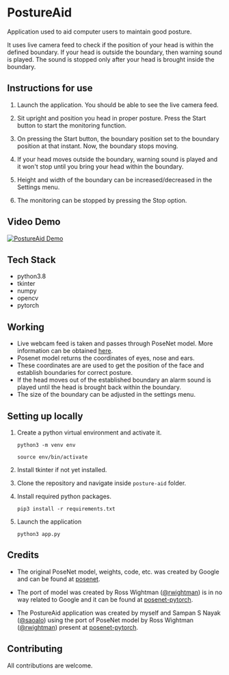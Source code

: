 # PostureAid

Application used to aid computer users to maintain good posture.

It uses live camera feed to check if the position of your head is within the defined boundary. If your head is outside the boundary, then warning sound is played. The sound is stopped only after your head is brought inside the boundary.

## Instructions for use

1. Launch the application. You should be able to see the live camera feed.

2. Sit upright and position you head in proper posture. Press the Start button to start the monitoring function.

3. On pressing the Start button, the boundary position set to the boundary position at that instant. Now, the boundary stops moving.

4. If your head moves outside the boundary, warning sound is played and it won't stop until you bring your head within the boundary.

5. Height and width of the boundary can be increased/decreased in the Settings menu.

6. The monitoring can be stopped by pressing the Stop option.

## Video Demo

[![PostureAid Demo](https://img.youtube.com/vi/gcaCTre5GGY/0.jpg)](http://www.youtube.com/watch?v=gcaCTre5GGY)

## Tech Stack

- python3.8
- tkinter
- numpy
- opencv
- pytorch

## Working

- Live webcam feed is taken and passes through PoseNet model. More information can be obtained [here](https://www.tensorflow.org/lite/examples/pose_estimation/overview).
- Posenet model returns the coordinates of eyes, nose and ears.
- These coordinates are are used to get the position of the face and establish boundaries for correct posture.
- If the head moves out of the established boundary an alarm sound is played until the head is brought back within the boundary.
- The size of the boundary can be adjusted in the settings menu.

## Setting up locally

1. Create a python virtual environment and activate it.

   `python3 -m venv env`

   `source env/bin/activate`

2. Install tkinter if not yet installed.

3. Clone the repository and navigate inside `posture-aid` folder.

4. Install required python packages.

   `pip3 install -r requirements.txt`

5. Launch the application

   `python3 app.py`

## Credits

- The original PoseNet model, weights, code, etc. was created by Google and can be found at [posenet](https://github.com/tensorflow/tfjs-models/tree/master/posenet).

- The port of model was created by Ross Wightman ([@rwightman](https://github.com/rwightman)) is in no way related to Google and it can be found at [posenet-pytorch](https://github.com/rwightman/posenet-pytorch).

- The PostureAid application was created by myself and Sampan S Nayak ([@saoalo](https://github.com/saoalo)) using the port of PoseNet model by Ross Wightman ([@rwightman](https://github.com/rwightman)) present at [posenet-pytorch](https://github.com/rwightman/posenet-pytorch).

## Contributing

All contributions are welcome.
